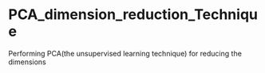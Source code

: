 # PCA_dimension_reduction_Technique
Performing PCA(the unsupervised learning technique) for reducing the dimensions

